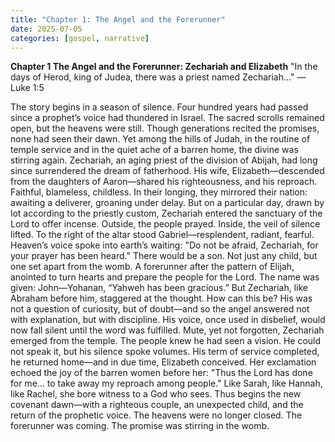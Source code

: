 ```yaml
---
title: "Chapter 1: The Angel and the Forerunner"
date: 2025-07-05
categories: [gospel, narrative]
---
```


**Chapter 1
The Angel and the Forerunner: Zechariah and Elizabeth**
"In the days of Herod, king of Judea, there was a priest named Zechariah..."
— Luke 1:5

The story begins in a season of silence.
Four hundred years had passed since a prophet’s voice had thundered in Israel. The sacred scrolls remained open, but the heavens were still. Though generations recited the promises, none had seen their dawn. Yet among the hills of Judah, in the routine of temple service and in the quiet ache of a barren home, the divine was stirring again.
Zechariah, an aging priest of the division of Abijah, had long since surrendered the dream of fatherhood. His wife, Elizabeth—descended from the daughters of Aaron—shared his righteousness, and his reproach. Faithful, blameless, childless. In their longing, they mirrored their nation: awaiting a deliverer, groaning under delay.
But on a particular day, drawn by lot according to the priestly custom, Zechariah entered the sanctuary of the Lord to offer incense. Outside, the people prayed. Inside, the veil of silence lifted.
To the right of the altar stood Gabriel—resplendent, radiant, fearful. Heaven’s voice spoke into earth’s waiting:
"Do not be afraid, Zechariah, for your prayer has been heard."
There would be a son.
Not just any child, but one set apart from the womb. A forerunner after the pattern of Elijah, anointed to turn hearts and prepare the people for the Lord. The name was given: John—Yohanan, “Yahweh has been gracious.”
But Zechariah, like Abraham before him, staggered at the thought. How can this be? His was not a question of curiosity, but of doubt—and so the angel answered not with explanation, but with discipline. His voice, once used in disbelief, would now fall silent until the word was fulfilled.
Mute, yet not forgotten, Zechariah emerged from the temple. The people knew he had seen a vision. He could not speak it, but his silence spoke volumes. His term of service completed, he returned home—and in due time, Elizabeth conceived.
Her exclamation echoed the joy of the barren women before her:
"Thus the Lord has done for me… to take away my reproach among people."
Like Sarah, like Hannah, like Rachel, she bore witness to a God who sees.
Thus begins the new covenant dawn—with a righteous couple, an unexpected child, and the return of the prophetic voice. The heavens were no longer closed. The forerunner was coming. The promise was stirring in the womb.

